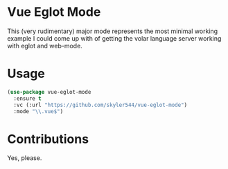 # Vue Eglot Mode

This (very rudimentary) major mode represents the most minimal working example I could come up with of getting the volar language server working with eglot and web-mode.

# Usage

```lisp
(use-package vue-eglot-mode
  :ensure t
  :vc (:url "https://github.com/skyler544/vue-eglot-mode")
  :mode "\\.vue$")
```

# Contributions

Yes, please.
